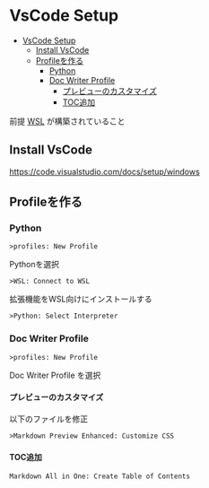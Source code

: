 # VsCode Setup

- [VsCode Setup](#vscode-setup)
  - [Install VsCode](#install-vscode)
  - [Profileを作る](#profileを作る)
    - [Python](#python)
    - [Doc Writer Profile](#doc-writer-profile)
      - [プレビューのカスタマイズ](#プレビューのカスタマイズ)
      - [TOC追加](#toc追加)




前提 [WSL](WSL.md) が構築されていること


## Install VsCode

https://code.visualstudio.com/docs/setup/windows



## Profileを作る

### Python

``` VsCode
>profiles: New Profile
```

Pythonを選択

``` VsCode
>WSL: Connect to WSL
```

拡張機能をWSL向けにインストールする

``` VsCode
>Python: Select Interpreter
```


### Doc Writer Profile

``` VsCode
>profiles: New Profile
```

Doc Writer Profile を選択


#### プレビューのカスタマイズ

以下のファイルを修正

``` VsCode
>Markdown Preview Enhanced: Customize CSS
```


#### TOC追加

``` VsCode
Markdown All in One: Create Table of Contents
```
